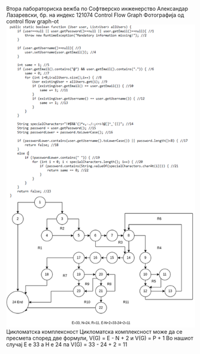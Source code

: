 Втора лабораториска вежба по Софтверско инженерство
Александар Лазаревски, бр. на индекс 121074
Control Flow Graph
Фотографија од control flow graph-ot
![Screenshot](cfg.drawio.121074.png)
Цикломатска комплексност
Цикломатска комплексност може да се пресмета според две формули, V(G) = E - N + 2 и V(G) = P + 1
Во нашиот случај Е е 33 а Н е 24 па V(G) = 33 - 24 + 2 = 11

